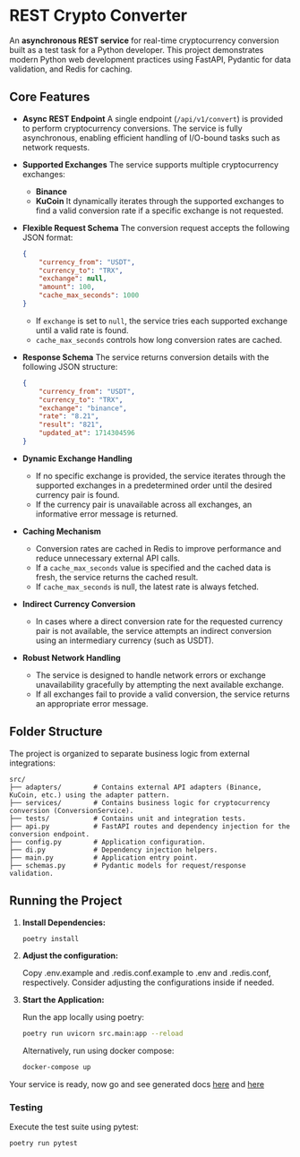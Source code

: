 
# REST Crypto Converter

An **asynchronous REST service** for real-time cryptocurrency conversion built as a test task for a Python developer. This project demonstrates modern Python web development practices using FastAPI, Pydantic for data validation, and Redis for caching.

## Core Features

- **Async REST Endpoint**
  A single endpoint (`/api/v1/convert`) is provided to perform cryptocurrency conversions. The service is fully asynchronous, enabling efficient handling of I/O-bound tasks such as network requests.

- **Supported Exchanges**
  The service supports multiple cryptocurrency exchanges:
  - **Binance**
  - **KuCoin**
  It dynamically iterates through the supported exchanges to find a valid conversion rate if a specific exchange is not requested.

- **Flexible Request Schema**
  The conversion request accepts the following JSON format:
  ```json
  {
      "currency_from": "USDT",
      "currency_to": "TRX",
      "exchange": null,
      "amount": 100,
      "cache_max_seconds": 1000
  }
  ```
  - If `exchange` is set to `null`, the service tries each supported exchange until a valid rate is found.
  - `cache_max_seconds` controls how long conversion rates are cached.

- **Response Schema**
  The service returns conversion details with the following JSON structure:
  ```json
  {
      "currency_from": "USDT",
      "currency_to": "TRX",
      "exchange": "binance",
      "rate": "8.21",
      "result": "821",
      "updated_at": 1714304596
  }
  ```

- **Dynamic Exchange Handling**
  - If no specific exchange is provided, the service iterates through the supported exchanges in a predetermined order until the desired currency pair is found.
  - If the currency pair is unavailable across all exchanges, an informative error message is returned.

- **Caching Mechanism**
  - Conversion rates are cached in Redis to improve performance and reduce unnecessary external API calls.
  - If a `cache_max_seconds` value is specified and the cached data is fresh, the service returns the cached result.
  - If `cache_max_seconds` is null, the latest rate is always fetched.

- **Indirect Currency Conversion**
  - In cases where a direct conversion rate for the requested currency pair is not available, the service attempts an indirect conversion using an intermediary currency (such as USDT).

- **Robust Network Handling**
  - The service is designed to handle network errors or exchange unavailability gracefully by attempting the next available exchange.
  - If all exchanges fail to provide a valid conversion, the service returns an appropriate error message.

## Folder Structure

The project is organized to separate business logic from external integrations:

```
src/
├── adapters/        # Contains external API adapters (Binance, KuCoin, etc.) using the adapter pattern.
├── services/        # Contains business logic for cryptocurrency conversion (ConversionService).
├── tests/           # Contains unit and integration tests.
├── api.py           # FastAPI routes and dependency injection for the conversion endpoint.
├── config.py        # Application configuration.
├── di.py            # Dependency injection helpers.
├── main.py          # Application entry point.
├── schemas.py       # Pydantic models for request/response validation.
```

## Running the Project

1. **Install Dependencies:**

   ```bash
   poetry install
   ```

2. **Adjust the configuration:**

   Copy .env.example and .redis.conf.example to .env and .redis.conf, respectively. Consider adjusting the configurations inside if needed.

3. **Start the Application:**

   Run the app locally using poetry:
   ```bash
   poetry run uvicorn src.main:app --reload
   ```

   Alternatively, run using docker compose:
   ```bash
   docker-compose up
   ```

Your service is ready, now go and see generated docs [here](http://localhost:8000/docs) and [here](http://localhost:8000/redoc)


### Testing

   Execute the test suite using pytest:
   ```bash
   poetry run pytest
   ```
